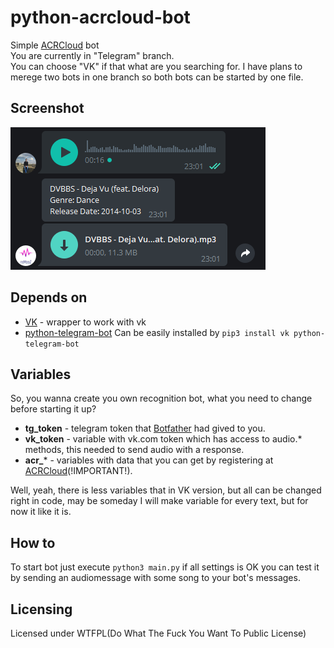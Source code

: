 # python-acrcloud-bot
Simple [ACRCloud](http://www.acrcloud.com) bot<br>
You are currently in "Telegram" branch.<br>
You can choose "VK" if that what are you searching for. I have plans to merege two bots in one branch so both bots can be started by one file.

## Screenshot
![Screenshot](https://raw.githubusercontent.com/intel777/python-acrcloud-bot/telegram/screenshots/Telegram_2017-10-30_21-28-27.png)

## Depends on 
* [VK](https://github.com/dimka665/vk) - wrapper to work with vk<br>
* [python-telegram-bot](https://github.com/python-telegram-bot/python-telegram-bot)
Can be easily installed by `pip3 install vk python-telegram-bot`

## Variables
So, you wanna create you own recognition bot, what you need to change before starting it up?

* **tg_token** - telegram token that [Botfather](https://t.me/botfather) had gived to you.
* **vk_token** - variable with vk.com token which has access to audio.* methods, this needed to send audio with a response.
* **acr_*** - variables with data that you can get by registering at [ACRCloud](http://www.acrcloud.com)(!IMPORTANT!).

Well, yeah, there is less variables that in VK version, but all can be changed right in code, may be someday I will make variable for every text, but for now it like it is.

## How to 
To start bot just execute `python3 main.py` if all settings is OK you can test it by sending an audiomessage with some song to your bot's messages.

## Licensing
Licensed under WTFPL(Do What The Fuck You Want To Public License)
